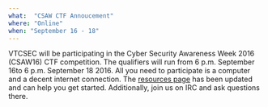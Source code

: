 ```yaml
---
what:  "CSAW CTF Annoucement"
where: "Online"
when: "September 16 - 18"
---
```


VTCSEC will be participating in the Cyber Security Awareness Week 2016 (CSAW16) CTF competition. The qualifiers will run from 6 p.m. September 16to 6 p.m. September 18 2016. All you need to participate is a computer and a decent internet connection. The <a href="https://vtcsec.org/resources/">resources page</a> has been updated and can help you get started. Additionally, join us on IRC and ask questions there. 




